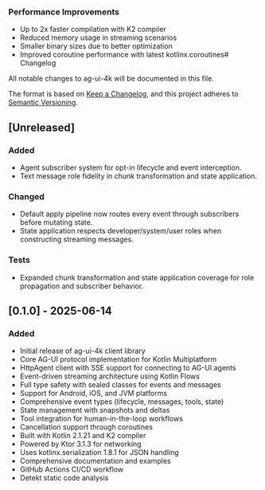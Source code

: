 ### Performance Improvements
- Up to 2x faster compilation with K2 compiler
- Reduced memory usage in streaming scenarios
- Smaller binary sizes due to better optimization
- Improved coroutine performance with latest kotlinx.coroutines# Changelog

All notable changes to ag-ui-4k will be documented in this file.

The format is based on [Keep a Changelog](https://keepachangelog.com/en/1.0.0/),
and this project adheres to [Semantic Versioning](https://semver.org/spec/v2.0.0.html).

## [Unreleased]

### Added
- Agent subscriber system for opt-in lifecycle and event interception.
- Text message role fidelity in chunk transformation and state application.

### Changed
- Default apply pipeline now routes every event through subscribers before mutating state.
- State application respects developer/system/user roles when constructing streaming messages.

### Tests
- Expanded chunk transformation and state application coverage for role propagation and subscriber behavior.

## [0.1.0] - 2025-06-14

### Added
- Initial release of ag-ui-4k client library
- Core AG-UI protocol implementation for Kotlin Multiplatform
- HttpAgent client with SSE support for connecting to AG-UI agents
- Event-driven streaming architecture using Kotlin Flows
- Full type safety with sealed classes for events and messages
- Support for Android, iOS, and JVM platforms
- Comprehensive event types (lifecycle, messages, tools, state)
- State management with snapshots and deltas
- Tool integration for human-in-the-loop workflows
- Cancellation support through coroutines
- Built with Kotlin 2.1.21 and K2 compiler
- Powered by Ktor 3.1.3 for networking
- Uses kotlinx.serialization 1.8.1 for JSON handling
- Comprehensive documentation and examples
- GitHub Actions CI/CD workflow
- Detekt static code analysis